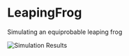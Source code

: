
# LeapingFrog

Simulating an equiprobable leaping frog

![Simulation Results](https://drive.google.com/uc?id=1SG7Xxey8d979ZHCJCyhAGkb-lOllLvHp)
